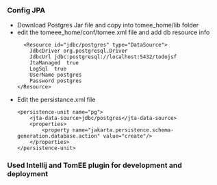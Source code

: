 ### Config JPA
- Download Postgres Jar file and copy into tomee_home/lib folder
- edit the tomeee_home/conf/tomee.xml file and add db resource info
    ```
      <Resource id="jdbc/postgres" type="DataSource">
        JdbcDriver org.postgresql.Driver
        JdbcUrl jdbc:postgresql://localhost:5432/todojsf
        JtaManaged  true
        LogSql  true
        UserName postgres
        Password postgres
    </Resource>
  ``` 
- Edit the persistance.xml file
    ```
  <persistence-unit name="pg">
        <jta-data-source>jdbc/postgres</jta-data-source>
        <properties>
            <property name="jakarta.persistence.schema-generation.database.action" value="create"/>
        </properties>
    </persistence-unit>
  ```
### Used Intellij and TomEE plugin for development and deployment